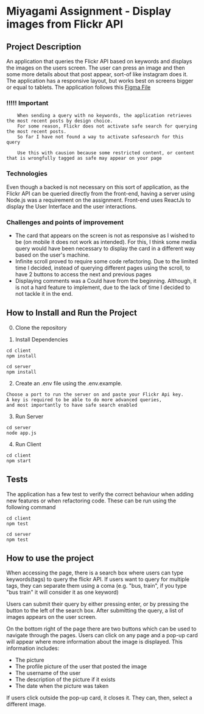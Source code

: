 # Miyagami Assignment - Display images from Flickr API

## Project Description

An application that queries the Flickr API based on keywords and displays the 
images on the users screen. The user can press an image and then some more details 
about that post appear, sort-of like instagram does it. The application has a responsive
layout, but works best on screens bigger or equal to tablets. The application follows this
[Figma File](https://www.figma.com/file/QqVT3CO0hfbTVkiagIOYzc/Miyagami-Case-App?node-id=102%3A24&t=4RZ7nXcWOiyVL7CY-0)

### !!!!!  Important
```
    When sending a query with no keywords, the application retrieves the most recent posts by design choice.
    For some reason, Flickr does not activate safe search for querying the most recent posts.
    So far I have not found a way to activate safesearch for this query
    
    Use this with causion because some restricted content, or content that is wrongfully tagged as safe may appear on your page
```

### Technologies
Even though a backed is not necessary on this sort of application, as the Flickr API can be queried
directly from the front-end, having a server using Node.js was a requirement on the assignment.
Front-end uses ReactJs to display the User Interface and the user interactions.

### Challenges and points of improvement
- The card that appears on the screen is not as responsive as I wished to be (on mobile it does not 
work as intended). For this, I think some media query would have been necessary to display the card
in a different way based on the user's machine.
- Infinite scroll proved to require some code refactoring. Due to the limited time I decided, instead of 
querying different pages using the scroll, to have 2 buttons to access the next and previous pages
- Displaying comments was a Could have from the beginning. Although, it is not a hard feature to implement,
due to the lack of time I decided to not tackle it in the end.

## How to Install and Run the Project

0. Clone the repository


1. Install Dependencies
```
cd client
npm install

cd server
npm install
```

2. Create an .env file using the .env.example.
```
Choose a port to run the server on and paste your Flickr Api key.
A key is required to be able to do more advanced queries,
and most importantly to have safe search enabled
```



3. Run Server
```
cd server
node app.js
```


4. Run Client
```
cd client
npm start
```

## Tests

The application has a few test to verify the correct behaviour when adding new features or when refactoring code.
These can be run using the following command
```
cd client
npm test

cd server
npm test
```

## How to use the project

When accessing the page, there is a search box where users can type keywords(tags) to query the flickr API.
If users want to query for multiple tags, they can separate them using a coma (e.g. "bus, train", if you type "bus train" it will consider it as one keyword)

Users can submit their query by either pressing enter, or by pressing the button to the left of the search box.
After submitting the query, a list of images appears on the user screen.

On the bottom right of the page there are two buttons which can be used to navigate through the pages. Users can click on any page
and a pop-up card will appear where more information about the image is displayed. This information includes:
- The picture
- The profile picture of the user that posted the image
- The username of the user
- The description of the picture if it exists
- The date when the picture was taken

If users click outside the pop-up card, it closes it. They can, then, select a different image.